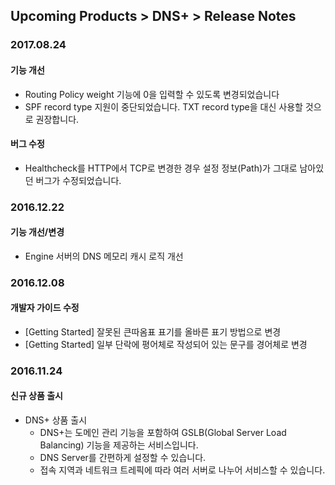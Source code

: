 ## Upcoming Products > DNS+ > Release Notes

### 2017.08.24
#### 기능 개선
* Routing Policy weight 기능에 0을 입력할 수 있도록 변경되었습니다
* SPF record type 지원이 중단되었습니다. TXT record type을 대신 사용할 것으로 권장합니다.

#### 버그 수정
* Healthcheck를 HTTP에서 TCP로 변경한 경우 설정 정보(Path)가 그대로 남아있던 버그가 수정되었습니다.

### 2016.12.22
#### 기능 개선/변경
* Engine 서버의 DNS 메모리 캐시 로직 개선 

### 2016.12.08
#### 개발자 가이드 수정
* [Getting Started] 잘못된 큰따옴표 표기를 올바른 표기 방법으로 변경
* [Getting Started] 일부 단락에 평어체로 작성되어 있는 문구를 경어체로 변경

### 2016.11.24
#### 신규 상품 출시
* DNS+ 상품 출시
    * DNS+는 도메인 관리 기능을 포함하여 GSLB(Global Server Load Balancing) 기능을 제공하는 서비스입니다.
    * DNS Server를 간편하게 설정할 수 있습니다.
    * 접속 지역과 네트워크 트레픽에 따라 여러 서버로 나누어 서비스할 수 있습니다.
